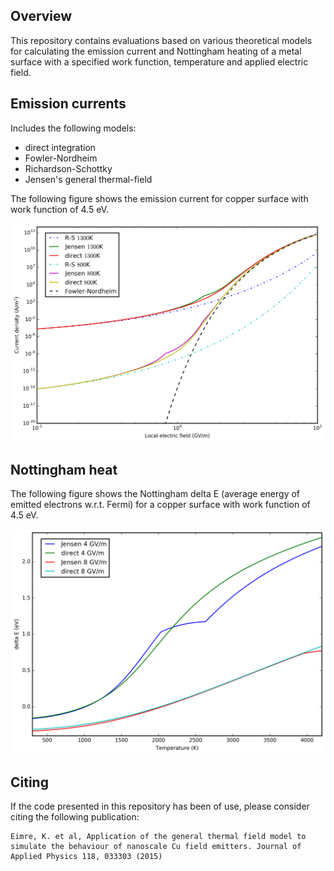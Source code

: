 ## Overview

This repository contains evaluations based on various theoretical models for calculating the emission current and Nottingham heating of a metal surface with a specified work function, temperature and applied electric field.

## Emission currents

Includes the following models:

* direct integration
* Fowler-Nordheim
* Richardson-Schottky
* Jensen's general thermal-field

The following figure shows the emission current for copper surface with work function of 4.5 eV.

<img src="fig/emission_currents.png" width="600">

## Nottingham heat

The following figure shows the Nottingham delta E (average energy of emitted electrons w.r.t. Fermi) for a copper surface with work function of 4.5 eV.

<img src="fig/nottingham_de.png" width="600">

## Citing

If the code presented in this repository has been of use, please consider citing the following publication:

    Eimre, K. et al, Application of the general thermal field model to simulate the behaviour of nanoscale Cu field emitters. Journal of Applied Physics 118, 033303 (2015)
